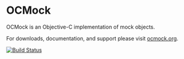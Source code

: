OCMock
======

OCMock is an Objective-C implementation of mock objects. 

For downloads, documentation, and support please visit [ocmock.org][].  

[![Build Status](https://travis-ci.org/erikdoe/ocmock.svg?branch=master)](https://travis-ci.org/erikdoe/ocmock)

  [ocmock.org]: http://ocmock.org/
